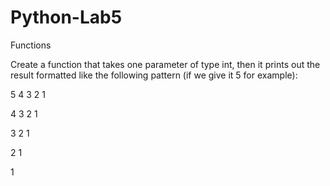 # Python-Lab5
Functions

Create a function that takes one parameter of type int, then it prints out the result formatted like the following pattern (if we give it 5 for example):

5 4 3 2 1 

4 3 2 1 

3 2 1 

2 1 

1
